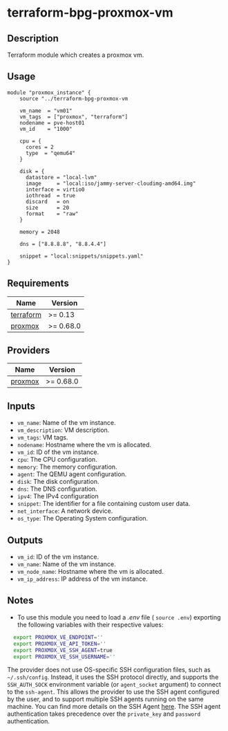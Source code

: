 # terraform-bpg-proxmox-vm

## Description

Terraform module which creates a proxmox vm.

## Usage

```hcl
module "proxmox_instance" {
    source "../terraform-bpg-proxmox-vm

    vm_name  = "vm01"
    vm_tags  = ["proxmox", "terraform"]
    nodename = pve-host01
    vm_id    = "1000"
    
    cpu = {
      cores = 2
      type  = "qemu64"
    }

    disk = {
      datastore = "local-lvm"
      image     = "local:iso/jammy-server-cloudimg-amd64.img"
      interface = virtio0
      iothread  = true
      discard   = on
      size      = 20
      format    = "raw"
    }

    memory = 2048

    dns = ["8.8.8.8", "8.8.4.4"]

    snippet = "local:snippets/snippets.yaml"
}
```

## Requirements

| Name | Version |
|------|---------|
| <a name="requirement_terraform"></a> [terraform](#requirement\_terraform) | >= 0.13 |
| <a name="requirement_bpg/proxmox"></a> [proxmox](#requirement\_bpg/proxmox) | >= 0.68.0 |

## Providers

| Name | Version |
|------|---------|
| <a name="provider_aws"></a> [proxmox](#provider\_bpg/proxmox) | >= 0.68.0 |

## Inputs

- `vm_name`: Name of the vm instance.
- `vm_description`: VM description.
- `vm_tags`: VM tags.
- `nodename`: Hostname where the vm is allocated.
- `vm_id`: ID of the vm instance.
- `cpu`: The CPU configuration.
- `memory`: The memory configuration.
- `agent`: The QEMU agent configuration.
- `disk`: The disk configuration.
- `dns`: The DNS configuration.
- `ipv4`: The IPv4 configuration
- `snippet`: The identifier for a file containing custom user data.
- `net_interface`: A network device.
- `os_type`: The Operating System configuration.

## Outputs

- `vm_id`: ID of the vm instance.
- `vm_name`: Name of the vm instance.
- `vm_node_name`: Hostname where the vm is allocated.
- `vm_ip_address`: IP address of the vm instance.

## Notes

- To use this module you need to load a *.env* file ( `source .env`) exporting the following variables with their respective values:

```bash
  export PROXMOX_VE_ENDPOINT=''
  export PROXMOX_VE_API_TOKEN=''
  export PROXMOX_VE_SSH_AGENT=true
  export PROXMOX_VE_SSH_USERNAME=''
```

The provider does not use OS-specific SSH configuration files, such as `~/.ssh/config`. Instead, it uses the SSH protocol directly, and supports the `SSH_AUTH_SOCK` environment variable (or `agent_socket` argument) to connect to the `ssh-agent`. This allows the provider to use the SSH agent configured by the user, and to support multiple SSH agents running on the same machine. You can find more details on the SSH Agent [here](https://www.digitalocean.com/community/tutorials/ssh-essentials-working-with-ssh-servers-clients-and-keys#adding-your-ssh-keys-to-an-ssh-agent-to-avoid-typing-the-passphrase). The SSH agent authentication takes precedence over the `private_key` and `password` authentication.

